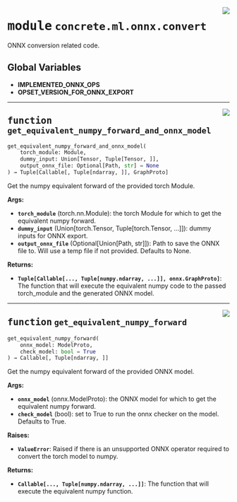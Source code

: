 <!-- markdownlint-disable -->

<a href="https://github.com/zama-ai/concrete-ml-internal/tree/release/1.0.x/src/concrete/ml/onnx/convert.py#L0"><img align="right" style="float:right;" src="https://img.shields.io/badge/-source-cccccc?style=flat-square"></a>

# <kbd>module</kbd> `concrete.ml.onnx.convert`

ONNX conversion related code.

## **Global Variables**

- **IMPLEMENTED_ONNX_OPS**
- **OPSET_VERSION_FOR_ONNX_EXPORT**

______________________________________________________________________

<a href="https://github.com/zama-ai/concrete-ml-internal/tree/release/1.0.x/src/concrete/ml/onnx/convert.py#L17"><img align="right" style="float:right;" src="https://img.shields.io/badge/-source-cccccc?style=flat-square"></a>

## <kbd>function</kbd> `get_equivalent_numpy_forward_and_onnx_model`

```python
get_equivalent_numpy_forward_and_onnx_model(
    torch_module: Module,
    dummy_input: Union[Tensor, Tuple[Tensor, ]],
    output_onnx_file: Optional[Path, str] = None
) → Tuple[Callable[, Tuple[ndarray, ]], GraphProto]
```

Get the numpy equivalent forward of the provided torch Module.

**Args:**

- <b>`torch_module`</b> (torch.nn.Module):  the torch Module for which to get the equivalent numpy  forward.
- <b>`dummy_input`</b> (Union\[torch.Tensor, Tuple\[torch.Tensor, ...\]\]):  dummy inputs for ONNX export.
- <b>`output_onnx_file`</b> (Optional\[Union\[Path, str\]\]):  Path to save the ONNX file to. Will  use a temp file if not provided.  Defaults to None.

**Returns:**

- <b>`Tuple[Callable[..., Tuple[numpy.ndarray, ...]], onnx.GraphProto]`</b>:  The function that will  execute the equivalent numpy code to the passed torch_module and the generated ONNX  model.

______________________________________________________________________

<a href="https://github.com/zama-ai/concrete-ml-internal/tree/release/1.0.x/src/concrete/ml/onnx/convert.py#L67"><img align="right" style="float:right;" src="https://img.shields.io/badge/-source-cccccc?style=flat-square"></a>

## <kbd>function</kbd> `get_equivalent_numpy_forward`

```python
get_equivalent_numpy_forward(
    onnx_model: ModelProto,
    check_model: bool = True
) → Callable[, Tuple[ndarray, ]]
```

Get the numpy equivalent forward of the provided ONNX model.

**Args:**

- <b>`onnx_model`</b> (onnx.ModelProto):  the ONNX model for which to get the equivalent numpy  forward.
- <b>`check_model`</b> (bool):  set to True to run the onnx checker on the model.  Defaults to True.

**Raises:**

- <b>`ValueError`</b>:  Raised if there is an unsupported ONNX operator required to convert the torch  model to numpy.

**Returns:**

- <b>`Callable[..., Tuple[numpy.ndarray, ...]]`</b>:  The function that will execute  the equivalent numpy function.
